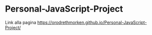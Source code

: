 # Personal-JavaScript-Project
Link alla pagina https://orodrethmorken.github.io/Personal-JavaScript-Project/
